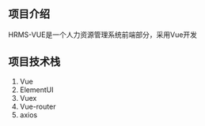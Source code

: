 ## 项目介绍
HRMS-VUE是一个人力资源管理系统前端部分，采用Vue开发

## 项目技术栈
1. Vue
2. ElementUI
3. Vuex
4. Vue-router
5. axios
